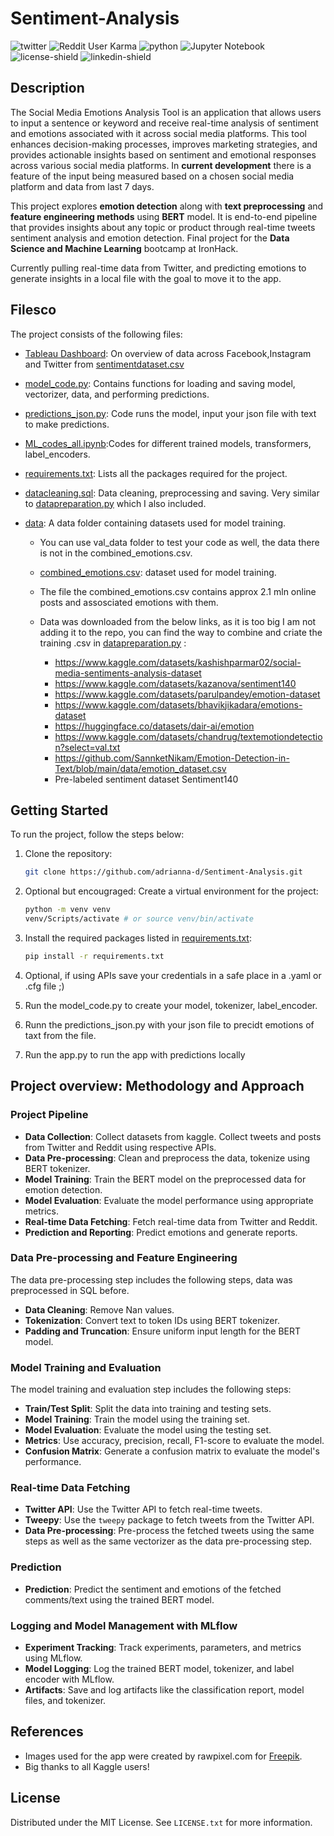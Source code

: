 # Sentiment-Analysis

![twitter](https://img.shields.io/badge/Twitter-1DA1F2?style=for-the-badge&logo=twitter&logoColor=white)
![Reddit User Karma](https://img.shields.io/reddit/user-karma/combined/badge?style=for-the-badge&logo=Reddit&logoColor=%23FF5700)
![python](https://img.shields.io/badge/Python-3776AB?style=for-the-badge&logo=python&logoColor=white)
![Jupyter Notebook](https://img.shields.io/badge/jupyter-%23FA0F00.svg?style=for-the-badge&logo=jupyter&logoColor=white)
![license-shield](https://img.shields.io/github/license/othneildrew/Best-README-Template.svg?style=for-the-badge)
![linkedin-shield](https://img.shields.io/badge/-LinkedIn-black.svg?style=for-the-badge&logo=linkedin&colorB=555)


<!-- DESCRIPTION -->
## Description

The Social Media Emotions Analysis Tool is an application that allows users to input a sentence or keyword and receive real-time analysis of sentiment and emotions associated with it across social media platforms. This tool enhances decision-making processes, improves marketing strategies, and provides actionable insights based on sentiment and emotional responses across various social media platforms. In **current development** there is a feature of the input being measured based on a chosen social media platform and data from last 7 days.

This project explores  **emotion detection** along with **text preprocessing** and **feature engineering methods** using **BERT** model.
It is end-to-end pipeline that provides insights about any topic or product through real-time tweets sentiment analysis and emotion detection.
Final project for the **Data Science and Machine Learning**  bootcamp at IronHack.

Currently pulling real-time data from Twitter, and predicting emotions to generate insights in a local file with the goal to move it to the app.

## Filesco

The project consists of the following files:

- [Tableau Dashboard](https://public.tableau.com/shared/CTPSRXFT6?:display_count=n&:origin=viz_share_link): On overview of data across Facebook,Instagram and Twitter from [sentimentdataset.csv](data\sentimentdataset.csv)

- [model_code.py](/model_code.py): Contains functions for loading and saving model, vectorizer, data, and performing predictions.

- [predictions_json.py](/predictions_json.py): Code runs the model, input your json file with text to make predictions.
   
- [ML_codes_all.ipynb](/ML_codes_all.ipynb):Codes for different trained models, transformers, label_encoders.
   
- [requirements.txt](/requirements.txt): Lists all the packages required for the project.
- [datacleaning.sql](datacleaning.sql): Data cleaning, preprocessing and saving. Very similar to [datapreparation.py](data_preparation.py) which I also included.

- [data](/data): A data folder containing datasets used for model training.
    * You can use val_data folder to test your code as well, the data there is not in the combined_emotions.csv.
    * [combined_emotions.csv](data/combined_emotions.csv): dataset used for model training.
    * The file the combined_emotions.csv contains approx 2.1 mln online posts and assosciated emotions with them.
    * Data was downloaded from the below links, as it is too big I am not adding it to the repo, you can find the way to combine and criate the training .csv in [datapreparation.py](data_preparation.py) :

        * https://www.kaggle.com/datasets/kashishparmar02/social-media-sentiments-analysis-dataset
        * https://www.kaggle.com/datasets/kazanova/sentiment140
        * https://www.kaggle.com/datasets/parulpandey/emotion-dataset
        * https://www.kaggle.com/datasets/bhavikjikadara/emotions-dataset
        * https://huggingface.co/datasets/dair-ai/emotion
        * https://www.kaggle.com/datasets/chandrug/textemotiondetection?select=val.txt
        * https://github.com/SannketNikam/Emotion-Detection-in-Text/blob/main/data/emotion_dataset.csv
        * Pre-labeled sentiment dataset Sentiment140



## Getting Started

To run the project, follow the steps below:

1. Clone the repository:

    ```bash
    git clone https://github.com/adrianna-d/Sentiment-Analysis.git
    ```

2. Optional but encougraged: Create a virtual environment for the project:
    
    ```bash
    python -m venv venv
    venv/Scripts/activate # or source venv/bin/activate
    ```
3. Install the required packages listed in [requirements.txt](requirements.txt):
    
    ```bash
    pip install -r requirements.txt
    ```
   
4. Optional, if using APIs save your credentials in a safe place in a .yaml or .cfg file ;) 

5. Run the model_code.py to create your model, tokenizer, label_encoder.

6. Runn the predictions_json.py with your json file to precidt emotions of taxt from the file.

6. Run the app.py to run the app with predictions locally

<!-- PROJECT OVERVIEW: METHODOLOGY AND APPROACH -->
## Project overview: Methodology and Approach

### Project Pipeline
- **Data Collection**: Collect datasets from kaggle. Collect tweets and posts from Twitter and Reddit using respective APIs.
- **Data Pre-processing**: Clean and preprocess the data, tokenize using BERT tokenizer.
- **Model Training**: Train the BERT model on the preprocessed data for emotion detection.
- **Model Evaluation**: Evaluate the model performance using appropriate metrics.
- **Real-time Data Fetching**: Fetch real-time data from Twitter and Reddit.
- **Prediction and Reporting**: Predict emotions and generate reports.

### Data Pre-processing and Feature Engineering

The data pre-processing step includes the following steps, data was preprocessed in SQL before.
- **Data Cleaning**: Remove Nan values.
- **Tokenization**: Convert text to token IDs using BERT tokenizer.
- **Padding and Truncation**: Ensure uniform input length for the BERT model.

### Model Training and Evaluation

The model training and evaluation step includes the following steps:
- **Train/Test Split**: Split the data into training and testing sets.
- **Model Training**: Train the model using the training set.
- **Model Evaluation**: Evaluate the model using the testing set.
- **Metrics**: Use accuracy, precision, recall, F1-score to evaluate the model.
- **Confusion Matrix**: Generate a confusion matrix to evaluate the model's performance.

### Real-time Data Fetching

- **Twitter API**: Use the Twitter API to fetch real-time tweets.
- **Tweepy**: Use the `tweepy` package to fetch tweets from the Twitter API.
- **Data Pre-processing**: Pre-process the fetched tweets using the same steps as well as the same vectorizer as the data pre-processing step.

### Prediction

- **Prediction**: Predict the sentiment and emotions of the fetched comments/text using the trained BERT model.
  
### Logging and Model Management with MLflow
- **Experiment Tracking**: Track experiments, parameters, and metrics using MLflow.
- **Model Logging**: Log the trained BERT model, tokenizer, and label encoder with MLflow.
- **Artifacts**: Save and log artifacts like the classification report, model files, and tokenizer.

## References

- Images used for the app were created by rawpixel.com for [Freepik](https://www.freepik.com/author/rawpixel-com).
- Big thanks to all Kaggle users!

<!-- LICENSE -->
## License

Distributed under the MIT License. See `LICENSE.txt` for more information.

